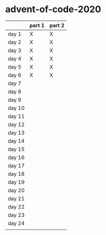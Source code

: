 # advent-of-code-2020

|  | part 1 | part 2 |
|---|---|---|
| day 1 | X | X |
| day 2 | X | X |
| day 3 | X | X |
| day 4 | X | X |
| day 5 | X | X |
| day 6 | X | X |
| day 7 |  |  |
| day 8 |  |  |
| day 9 |  |  |
| day 10 |  |  |
| day 11 |  |  |
| day 12 |  |  |
| day 13 |  |  |
| day 14 |  |  |
| day 15 |  |  |
| day 16 |  |  |
| day 17 |  |  |
| day 18 |  |  |
| day 19 |  |  |
| day 20 |  |  |
| day 21 |  |  |
| day 22 |  |  |
| day 23 |  |  |
| day 24 |  |  |
|  |  |  |
